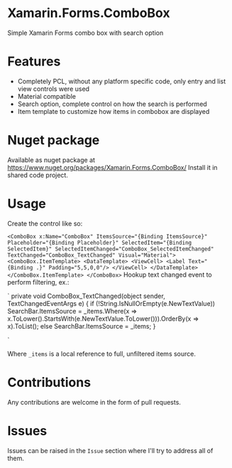# Xamarin.Forms.ComboBox
Simple Xamarin Forms combo box with search option

# Features
- Completely PCL, without any platform specific code, only entry and list view controls were used
- Material compatible
- Search option, complete control on how the search is performed
- Item template to customize how items in combobox are displayed

# Nuget package
Available as nuget package at https://www.nuget.org/packages/Xamarin.Forms.ComboBox/
Install it in shared code project.

# Usage

Create the control like so:

`
<ComboBox x:Name="ComboBox" ItemsSource="{Binding ItemsSource}" Placeholder="{Binding Placeholder}" SelectedItem="{Binding SelectedItem}" SelectedItemChanged="ComboBox_SelectedItemChanged" TextChanged="ComboBox_TextChanged" Visual="Material">
    <ComboBox.ItemTemplate>
        <DataTemplate>
            <ViewCell>
                <Label Text="{Binding .}" Padding="5,5,0,0"/>
            </ViewCell>
        </DataTemplate>
    </ComboBox.ItemTemplate>
</ComboBox>
`
Hookup text changed event to perform filtering, ex.:

`
private void ComboBox_TextChanged(object sender, TextChangedEventArgs e)
{
    if (!String.IsNullOrEmpty(e.NewTextValue))
        SearchBar.ItemsSource = _items.Where(x => x.ToLower().StartsWith(e.NewTextValue.ToLower())).OrderBy(x => x).ToList();
    else
        SearchBar.ItemsSource = _items;
}

`

Where `_items` is a local reference to full, unfiltered items source.


# Contributions

Any contributions are welcome in the form of pull requests.

# Issues

Issues can be raised in the `Issue` section where I'll try to address all of them.
